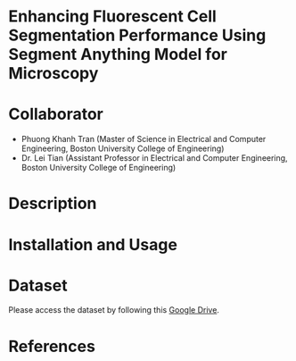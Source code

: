 # Enhancing Fluorescent Cell Segmentation Performance Using Segment Anything Model for Microscopy

# Collaborator
* Phuong Khanh Tran (Master of Science in Electrical and Computer Engineering, Boston University College of Engineering)
* Dr. Lei Tian (Assistant Professor in Electrical and Computer Engineering, Boston University College of Engineering)

# Description

# Installation and Usage

# Dataset
Please access the dataset by following this [Google Drive]().

# References


